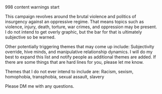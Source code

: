 998
content warnings
start

This campaign revolves around the brutal violence and politics of insurgency against an oppressive regime. That means topics such as violence, injury, death, torture, war crimes, and oppression may be present. I do not intend to get overly graphic, but the bar for that is ultimately subjective so be warned.

Other potentially triggering themes that may come up include: Subjectivity override, hive minds, and manipulative relationship dynamics. I will do my best to expand this list and notify people as additional themes are added. If there are some things that are hard lines for you, please let me know.

Themes that I do not ever intend to include are: Racism, sexism, homophobia, transphobia, sexual assault, slavery

Please DM me with any questions.